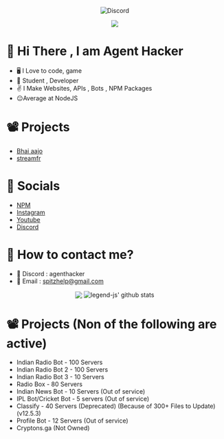 <p align="center"> <img src="https://discord.c99.nl/widget/theme-4/464029590470262806.png" alt="Discord" /> </p>
<p align="center"> <img src="https://profile-counter.glitch.me/AgentHackerYT/count.svg"></p>

# 👋 Hi There , I am Agent Hacker
- 🖥️ I Love to code, game
- 💼 Student , Developer
- ✌️ I Make Websites, APIs , Bots , NPM Packages 
- 😐Average at NodeJS
# 📽️ Projects
- [Bhai aajo](https://bhaiaajo.github.io/)
- [streamfr](https://streamfr.onrender.com/)
# 📱 Socials 
- [NPM](https://www.npmjs.com/~jenil-dev)
- [Instagram](https://www.instagram.com/jxnil.fr/)
- [Youtube](https://www.youtube.com/channel/UCx9qjnVbHBdaUJCo4XgexXw)
- [Discord](https://www.discord.com/users/464029590470262806)
# 🤙 How to contact me?
- 📍 Discord : agenthacker
- 📧 Email : spitzhelp@gmail.com
<p align="center">
  <img align="center" src="https://github-readme-stats.vercel.app/api/top-langs/?username=AgentHackerYT&show_icons=true&layout=compact&hide_border=true&theme=dark" />
  <img align="center" src="https://github-readme-stats.vercel.app/api?username=AgentHackerYT&show_icons=true&theme=dark&line_height=21" alt="legend-js' github stats"/>
</p>

# 📽️ Projects (Non of the following are active)
- Indian Radio Bot - 100 Servers
- Indian Radio Bot 2 - 100 Servers
- Indian Radio Bot 3 - 10 Servers
- Radio Box - 80 Servers
- Indian News Bot - 10 Servers (Out of service)
- IPL Bot/Cricket Bot - 5 servers (Out of service)
- Classify - 40 Servers (Deprecated) (Because of 300+ Files to Update) (v12.5.3)
- Profile Bot - 12 Servers (Out of service)
- Cryptons.ga (Not Owned)
